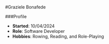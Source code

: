 #Graziele Bonafede

###Profile
- **Started**: 10/04/2024
- **Role**: Software Developer
- **Hobbies**: Rowing, Reading, and Role-Playing 
